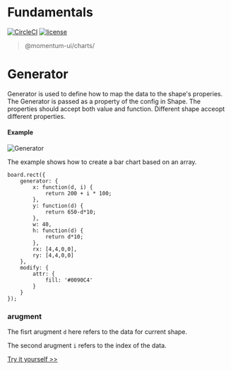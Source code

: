 # Fundamentals

[![CircleCI](https://img.shields.io/circleci/project/github/momentum-design/momentum-ui/master.svg)](https://circleci.com/gh/momentum-design/momentum-ui/)
[![license](https://img.shields.io/github/license/momentum-design/momentum-ui.svg?color=blueviolet)](https://github.com/momentum-design/momentum-ui/blob/master/charts/LICENSE)

> @momentum-ui/charts/

# Generator

Generator is used to define how to map the data to the shape's properies. The Generator is passed as a property of the config in Shape. The properties should accept both value and function. Different shape acceopt different properties.


#### Example

![Generator](https://screenshot.codepen.io/3315115.XWWoeRw.small.6b9cbf37-ad27-41be-8261-1923aacd75d3.png)

The example shows how to create a bar chart based on an array.

```
board.rect({
    generator: {
        x: function(d, i) {
            return 200 + i * 100;
        },
        y: function(d) {
            return 650-d*10;
        },
        w: 40,
        h: function(d) {
            return d*10;
        },
        rx: [4,4,0,0],
        ry: [4,4,0,0]
    },
    modify: {
        attr: {
            fill: '#0090C4'
        }
    }
});
```

### arugment

The fisrt arugment ```d``` here refers to the data for current shape.

The second arugment ```i``` refers to the index of the data.

[Try it yourself >>](https://codepen.io/arthusliang/pen/XWWoeRw)
